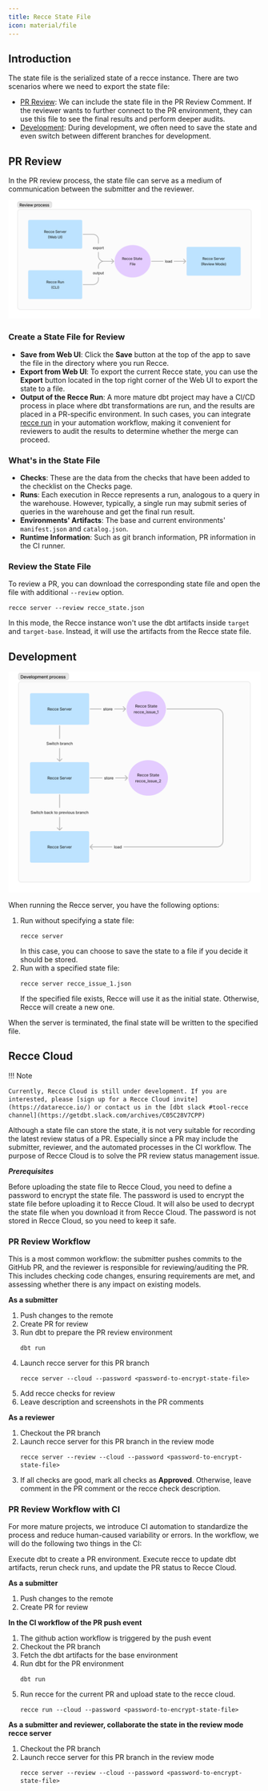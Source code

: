 ```yaml
---
title: Recce State File
icon: material/file
---
```


## Introduction

The state file is the serialized state of a recce instance. There are two scenarios where we need to export the state file:

- [PR Review](#pr-review): We can include the state file in the PR Review Comment. If the reviewer wants to further connect to the PR environment, they can use this file to see the final results and perform deeper audits.
- [Development](#development): During development, we often need to save the state and even switch between different branches for development.

## PR Review

In the PR review process, the state file can serve as a medium of communication between the submitter and the reviewer.

![State File For PR Review](../../assets/images/features/state-file-pr.png)

### Create a State File for Review

- **Save from Web UI**: Click the **Save** button at the top of the app to save the file in the directory where you run Recce.
- **Export from Web UI**: To export the current Recce state, you can use the **Export** button located in the top right corner of the Web UI to export the state to a file.
- **Output of the Recce Run**:
  A more mature dbt project may have a CI/CD process in place where dbt transformations are run, and the results are placed in a PR-specific environment. In such cases, you can integrate [recce run](./recce-run.md) in your automation workflow, making it convenient for reviewers to audit the results to determine whether the merge can proceed.

### What's in the State File

- **Checks**: These are the data from the checks that have been added to the checklist on the Checks page.
- **Runs**: Each execution in Recce represents a run, analogous to a query in the warehouse. However, typically, a single run may submit series of queries in the warehouse and get the final run result.
- **Environments' Artifacts**: The base and current environments' `manifest.json` and `catalog.json`.
- **Runtime Information**: Such as git branch information, PR information in the CI runner.

### Review the State File

To review a PR, you can download the corresponding state file and open the file with additional `--review` option.

```
recce server --review recce_state.json
```

In this mode, the Recce instance won't use the dbt artifacts inside `target` and `target-base`. Instead, it will use the artifacts from the Recce state file.

## Development

![State File For Development](../../assets/images/features/state-file-dev.png)


When running the Recce server, you have the following options:

1. Run without specifying a state file:
    ```
    recce server
    ```
    In this case, you can choose to save the state to a file if you decide it should be stored.
1. Run with a specified state file:
    ```
    recce server recce_issue_1.json
    ```
    If the specified file exists, Recce will use it as the initial state. Otherwise, Recce will create a new one.

When the server is terminated, the final state will be written to the specified file.

## Recce Cloud

!!! Note

    Currently, Recce Cloud is still under development. If you are interested, please [sign up for a Recce Cloud invite](https://datarecce.io/) or contact us in the [dbt slack #tool-recce channel](https://getdbt.slack.com/archives/C05C28V7CPP)

Although a state file can store the state, it is not very suitable for recording the latest review status of a PR. Especially since a PR may include the submitter, reviewer, and the automated processes in the CI workflow. The purpose of Recce Cloud is to solve the PR review status management issue.

***Prerequisites***

Before uploading the state file to Recce Cloud, you need to define a password to encrypt the state file. The password is used to encrypt the state file before uploading it to Recce Cloud. It will also be used to decrypt the state file when you download it from Recce Cloud. The password is not stored in Recce Cloud, so you need to keep it safe.

### PR Review Workflow

This is a most common workflow: the submitter pushes commits to the GitHub PR, and the reviewer is responsible for reviewing/auditing the PR. This includes checking code changes, ensuring requirements are met, and assessing whether there is any impact on existing models.

**As a submitter**

1. Push changes to the remote
1. Create PR for review
1. Run dbt to prepare the PR review environment
   ```
   dbt run
   ```
1. Launch recce server for this PR branch
    ```
    recce server --cloud --password <password-to-encrypt-state-file>
    ```
1. Add recce checks for review
1. Leave description and screenshots in the PR comments

**As a reviewer**

1. Checkout the PR branch
1. Launch recce server for this PR branch in the review mode
   ```
   recce server --review --cloud --password <password-to-encrypt-state-file>
   ```
1. If all checks are good, mark all checks as **Approved**. Otherwise, leave comment in the PR comment or the recce check description.

### PR Review Workflow with CI

For more mature projects, we introduce CI automation to standardize the process and reduce human-caused variability or errors.
In the workflow, we will do the following two things in the CI:

Execute dbt to create a PR environment.
Execute recce to update dbt artifacts, rerun check runs, and update the PR status to Recce Cloud.

**As a submitter**

1. Push changes to the remote
1. Create PR for review

**In the CI workflow of the PR push event**

1. The github action workflow is triggered by the push event
1. Checkout the PR branch
1. Fetch the dbt artifacts for the base environment
1. Run dbt for the PR environment
   ```
   dbt run
   ```
1. Run recce for the current PR and upload state to the recce cloud.
    ```
    recce run --cloud --password <password-to-encrypt-state-file>
    ```

**As a submitter and reviewer, collaborate the state in the review mode recce server**

1. Checkout the PR branch
1. Launch recce server for this PR branch in the review mode
   ```
   recce server --review --cloud --password <password-to-encrypt-state-file>
   ```
